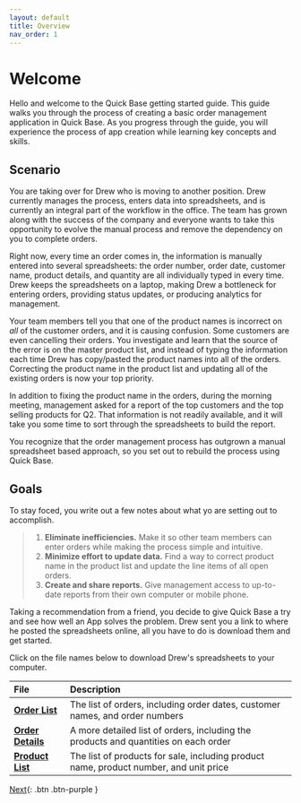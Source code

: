 ```yaml
---
layout: default
title: Overview
nav_order: 1
---
```


# Welcome

Hello and welcome to the Quick Base getting started guide. This guide walks you through the process of creating a basic order management application in Quick Base. As you progress through the guide, you will experience the process of app creation while learning key concepts and skills. 

## Scenario

You are taking over for Drew who is moving to another position. Drew currently manages the process, enters data into spreadsheets, and is currently an integral part of the workflow in the office. The team has grown along with the success of the company and everyone wants to take this opportunity to evolve the manual process and remove the dependency on you to complete orders.

Right now, every time an order comes in, the information is manually entered into several spreadsheets:  the order number, order date, customer name, product details, and quantity are all individually typed in every time. Drew keeps the spreadsheets on a laptop, making Drew a bottleneck for entering orders, providing status updates, or producing analytics for management.  

Your team members tell you that one of the product names is incorrect on _all_ of the customer orders, and it is causing confusion.  Some customers are even cancelling their orders.  You investigate and learn that the source of the error is on the master product list, and instead of typing the information each time Drew has copy/pasted the product names into all of the orders.  Correcting the  product name in the product list and updating all of the existing orders is now your top priority.

In addition to fixing the product name in the orders, during the morning meeting, management asked for a report of the top customers and the top selling products for Q2. That information is not readily available, and it will take you some time to sort through the spreadsheets to build the report.

You recognize that the order management process has outgrown a manual spreadsheet based approach, so you set out to rebuild the process using Quick Base.  

## Goals

To stay foced, you write out a few notes about what yo are setting out to accomplish. 

> 1. **Eliminate inefficiencies.** Make it so other team members can enter orders while making the process simple and intuitive.
> 2. **Minimize effort to update data.** Find a way to correct product name in the product list and update the line items of all open orders.
> 3. **Create and share reports.** Give management access to up-to-date reports from their own computer or mobile phone.

Taking a recommendation from a friend, you decide to give Quick Base a try and see how well an App solves the problem. Drew sent you a link to where he posted the spreadsheets online, all you have to do is download them and get started.

Click on the file names below to download Drew's spreadsheets to your computer. 

| File                                           | Description                                                                          |
|:-----------------------------------------------|:-------------------------------------------------------------------------------------|
| [**Order List**](/assets/data/OrderList.xlsx)      | The list of orders, including order dates, customer names, and order numbers           |
| [**Order Details**](/assets/data/OrderDetails.xls) | A more detailed list of orders, including the products and quantities on each order  |
| [**Product List**](/assets/data/ProductList.xls)   | The list of products for sale, including product name, product number, and unit price  |

[Next](createApp.html){: .btn .btn-purple }